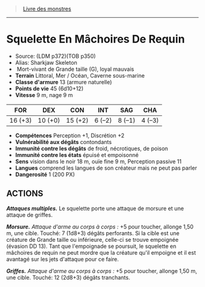 ﻿> [Livre des monstres](tome_of_beasts.md)

---

# Squelette En Mâchoires De Requin

- Source: (LDM p372)(TOB p350)
- Alias: Sharkjaw Skeleton
-  Mort-vivant de Grande taille (G), loyal mauvais
- **Terrain** Littoral, Mer / Océan, Caverne sous-marine
- **Classe d'armure** 13 (armure naturelle)
- **Points de vie** 45 (6d10+12)
- **Vitesse** 9 m, nage 9 m

|FOR|DEX|CON|INT|SAG|CHA|
|---|---|---|---|---|---|
|16 (+3)|10 (+0)|15 (+2)|6 (–2)|8 (–1)|4 (–3)|

- **Compétences** Perception +1, Discrétion +2
- **Vulnérabilité aux dégâts** contondants
- **Immunité contre les dégâts** de froid, nécrotiques, de poison
- **Immunité contre les états** épuisé et empoisonné
- **Sens** vision dans le noir 18 m, ouïe fine 9 m, Perception passive 11
- **Langues** comprend les langues de son créateur mais ne peut pas parler
- **Dangerosité** 1 (200 PX)

## ACTIONS

**_Attaques multiples._** Le squelette porte une attaque de morsure et une attaque de griffes.

**_Morsure._** _Attaque d'arme au corps à corps :_ +5 pour toucher, allonge 1,50 m, une cible. Touché: 7 (1d8+3) dégâts perforants. Si la cible est une créature de Grande taille ou inférieure, celle-ci se trouve empoignée (évasion DD 13). Tant que l'empoignade se poursuit, le squelette en mâchoires de requin ne peut mordre que la créature qu'il empoigne et il est avantagé sur les jets d'attaque pour ce faire.

**_Griffes._** _Attaque d'arme au corps à corps :_ +5 pour toucher, allonge 1,50 m, une cible. Touché: 12 (2d8+3) dégâts tranchants.

